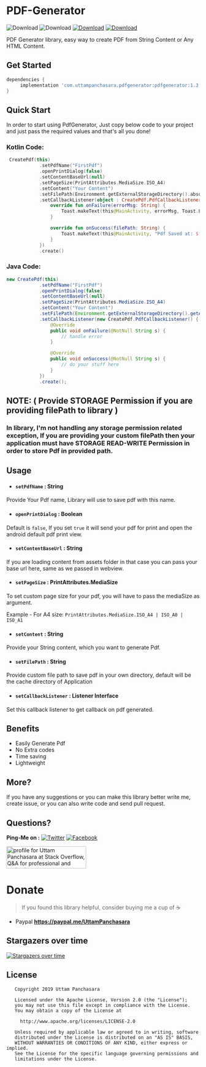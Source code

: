 # PDF-Generator
![Download](https://img.shields.io/badge/Download-1.3-blue.svg) ![Download](https://img.shields.io/badge/API-%2B21-brightgreen.svg) [![Download](https://img.shields.io/badge/Android%20Arsenal-PDF%20Generator-red.svg)](https://android-arsenal.com/details/1/7355)
[![Download](https://img.shields.io/badge/%40-MindOrks-orange)](https://mindorks.com/android/store/PDF/uttampanchasara/pdf-generator)

PDF Generator library, easy way to create PDF from String Content or Any HTML Content.

## Get Started

```gradle
dependencies {
     implementation 'com.uttampanchasara.pdfgenerator:pdfgenerator:1.3'
}
```

## Quick Start
In order to start using PdfGenerator, Just copy below code to your project and just pass the required values and that's all you done!


### Kotlin Code:
```kotlin
 CreatePdf(this)
            .setPdfName("FirstPdf")
            .openPrintDialog(false)
            .setContentBaseUrl(null)
            .setPageSize(PrintAttributes.MediaSize.ISO_A4)
            .setContent("Your Content")
            .setFilePath(Environment.getExternalStorageDirectory().absolutePath + "/MyPdf")
            .setCallbackListener(object : CreatePdf.PdfCallbackListener {
                override fun onFailure(errorMsg: String) {
                    Toast.makeText(this@MainActivity, errorMsg, Toast.LENGTH_SHORT).show()
                }

                override fun onSuccess(filePath: String) {
                    Toast.makeText(this@MainActivity, "Pdf Saved at: $filePath", Toast.LENGTH_SHORT).show()
                }
            })
            .create()
```


### Java Code:
```java
new CreatePdf(this)
            .setPdfName("FirstPdf")
            .openPrintDialog(false)
            .setContentBaseUrl(null)
            .setPageSize(PrintAttributes.MediaSize.ISO_A4)
            .setContent("Your Content")
            .setFilePath(Environment.getExternalStorageDirectory().getAbsolutePath() + "/MyPdf")
            .setCallbackListener(new CreatePdf.PdfCallbackListener() {
                @Override
                public void onFailure(@NotNull String s) {
                    // handle error
                }

                @Override
                public void onSuccess(@NotNull String s) {
                    // do your stuff here
                }
            })
            .create();
```
## NOTE: ( Provide STORAGE Permission if you are providing filePath to library )
### In library, I'm not handling any storage permission related exception, If you are providing your custom filePath then your application must have STORAGE READ-WRITE Permission in order to store Pdf in provided path. 

## Usage

- #### `setPdfName` : String
Provide Your Pdf name, Library will use to save pdf with this name.


- #### `openPrintDialog` : Boolean
Default is `false`, If you set `true` it will send your pdf for print and open the android default pdf print view.


- #### `setContentBaseUrl` : String
If you are loading content from assets folder in that case you can pass your base url here, same as we passed in webview.

- #### `setPageSize` : PrintAttributes.MediaSize
To set custom page size for your pdf, you will have to pass the mediaSize as argument. 

Example - For A4 size: `PrintAttributes.MediaSize.ISO_A4 | ISO_A0 | ISO_A1`

- #### `setContent` : String
Provide your String content, which you want to generate Pdf.

- #### `setFilePath` : String
Provide custom file path to save pdf in your own directory, default will be the cache directory of Application

- #### `setCallbackListener` : Listener Interface
Set this callback listener to get callback on pdf generated.

## Benefits
- Easily Generate Pdf
- No Extra codes
- Time saving
- Lightweight

## More?
If you have any suggestions or you can make this library better write me, create issue, or you can also write code and send pull request.

## Questions?
 
**Ping-Me on :**  [![Twitter](https://img.shields.io/badge/Twitter-%40UTM__Panchasara-blue.svg)](https://twitter.com/UTM_Panchasara)
[![Facebook](https://img.shields.io/badge/Facebook-Uttam%20Panchasara-blue.svg)](https://www.facebook.com/UttamPanchasara94)


<a href="https://stackoverflow.com/users/5719935/uttam-panchasara">
<img src="https://stackoverflow.com/users/flair/5719935.png" width="208" height="58" alt="profile for Uttam Panchasara at Stack Overflow, Q&amp;A for professional and enthusiast programmers" title="profile for Uttam Panchasara at Stack Overflow, Q&amp;A for professional and enthusiast programmers">
</a>


# Donate
> If you found this library helpful, consider buying me a cup of :coffee:
- Paypal **https://paypal.me/UttamPanchasara**

## Stargazers over time
[![Stargazers over time](https://starchart.cc/UttamPanchasara/PDF-Generator.svg)](https://starchart.cc/UttamPanchasara/PDF-Generator)

## License

```
   Copyright 2019 Uttam Panchasara

   Licensed under the Apache License, Version 2.0 (the "License");
   you may not use this file except in compliance with the License.
   You may obtain a copy of the License at

     http://www.apache.org/licenses/LICENSE-2.0

   Unless required by applicable law or agreed to in writing, software
   distributed under the License is distributed on an "AS IS" BASIS,
   WITHOUT WARRANTIES OR CONDITIONS OF ANY KIND, either express or implied.
   See the License for the specific language governing permissions and
   limitations under the License.
```
